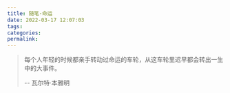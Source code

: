 ```yaml
---
title: 随笔·命运
date: 2022-03-17 12:07:03
tags:
categories:
permalink:
---
```




> 每个人年轻的时候都亲手转动过命运的车轮，从这车轮里迟早都会转出一生中的大事件。
>
> -- 瓦尔特·本雅明
